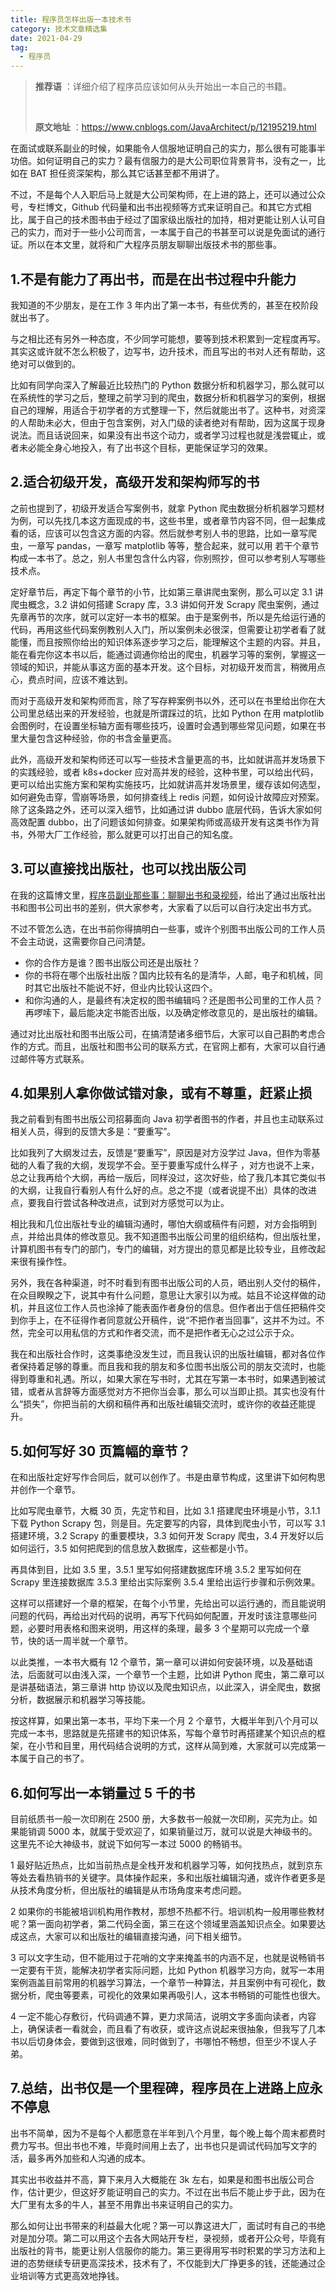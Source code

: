 ```yaml
---
title: 程序员怎样出版一本技术书 
category: 技术文章精选集
date: 2021-04-29
tag:
  - 程序员
---
```


> **推荐语** ：详细介绍了程序员应该如何从头开始出一本自己的书籍。
>
> <br/>
>
> **原文地址** ：https://www.cnblogs.com/JavaArchitect/p/12195219.html

在面试或联系副业的时候，如果能令人信服地证明自己的实力，那么很有可能事半功倍。如何证明自己的实力？最有信服力的是大公司职位背景背书，没有之一，比如在 BAT 担任资深架构，那么其它话甚至都不用讲了。

不过，不是每个人入职后马上就是大公司架构师，在上进的路上，还可以通过公众号，专栏博文，Github 代码量和出书出视频等方式来证明自己。和其它方式相比，属于自己的技术图书由于经过了国家级出版社的加持，相对更能让别人认可自己的实力，而对于一些小公司而言，一本属于自己的书甚至可以说是免面试的通行证。所以在本文里，就将和广大程序员朋友聊聊出版技术书的那些事。

## 1.不是有能力了再出书，而是在出书过程中升能力

我知道的不少朋友，是在工作 3 年内出了第一本书，有些优秀的，甚至在校阶段就出书了。

与之相比还有另外一种态度，不少同学可能想，要等到技术积累到一定程度再写。其实这或许就不怎么积极了，边写书，边升技术，而且写出的书对人还有帮助，这绝对可以做到的。

比如有同学向深入了解最近比较热门的 Python 数据分析和机器学习，那么就可以在系统性的学习之后，整理之前学习到的爬虫，数据分析和机器学习的案例，根据自己的理解，用适合于初学者的方式整理一下，然后就能出书了。这种书，对资深的人帮助未必大，但由于包含案例，对入门级的读者绝对有帮助，因为这属于现身说法。而且话说回来，如果没有出书这个动力，或者学习过程也就是浅尝辄止，或者未必能全身心地投入，有了出书这个目标，更能保证学习的效果。

## 2.适合初级开发，高级开发和架构师写的书

之前也提到了，初级开发适合写案例书，就拿 Python 爬虫数据分析机器学习题材为例，可以先找几本这方面现成的书，这些书里，或者章节内容不同，但一起集成看的话，应该可以包含这方面的内容。然后就参考别人书的思路，比如一章写爬虫，一章写 pandas，一章写 matplotlib 等等，整合起来，就可以用 若干个章节构成一本书了。总之，别人书里包含什么内容，你别照抄，但可以参考别人写哪些技术点。

定好章节后，再定下每个章节的小节，比如第三章讲爬虫案例，那么可以定 3.1 讲爬虫概念，3.2 讲如何搭建 Scrapy 库，3.3 讲如何开发 Scrapy 爬虫案例，通过先章再节的次序，就可以定好一本书的框架。由于是案例书，所以是先给运行通的代码，再用这些代码案例教别人入门，所以案例未必很深，但需要让初学者看了就能懂，而且按照你给出的知识体系逐步学习之后，能理解这个主题的内容。并且，能在看完你这本书以后，能通过调通你给出的爬虫，机器学习等的案例，掌握这一领域的知识，并能从事这方面的基本开发。这个目标，对初级开发而言，稍微用点心，费点时间，应该不难达到。

而对于高级开发和架构师而言，除了写存粹案例书以外，还可以在书里给出你在大公司里总结出来的开发经验，也就是所谓踩过的坑，比如 Python 在用 matplotlib 会图例时，在设置坐标轴方面有哪些技巧，设置时会遇到哪些常见问题，如果在书里大量包含这种经验，你的书含金量更高。

此外，高级开发和架构师还可以写一些技术含量更高的书，比如就讲高并发场景下的实践经验，或者 k8s+docker 应对高并发的经验，这种书里，可以给出代码，更可以给出实施方案和架构实施技巧，比如就讲高并发场景里，缓存该如何选型，如何避免击穿，雪崩等场景，如何排查线上 redis 问题，如何设计故障应对预案。除了这条路之外，还可以深入细节，比如通过讲 dubbo 底层代码，告诉大家如何高效配置 dubbo，出了问题该如何排查。如果架构师或高级开发有这类书作为背书，外带大厂工作经验，那么就更可以打出自己的知名度。

## 3.可以直接找出版社，也可以找出版公司

在我的这篇博文里，[程序员副业那些事：聊聊出书和录视频](https://www.cnblogs.com/JavaArchitect/p/11616906.html)，给出了通过出版社出书和图书公司出书的差别，供大家参考，大家看了以后可以自行决定出书方式。

不过不管怎么选，在出书前你得搞明白一些事，或许个别图书出版公司的工作人员不会主动说，这需要你自己问清楚。

- 你的合作方是谁？图书出版公司还是出版社？
- 你的书将在哪个出版社出版？国内比较有名的是清华，人邮，电子和机械，同时其它出版社不能说不好，但业内比较认这四个。
- 和你沟通的人，是最终有决定权的图书编辑吗？还是图书公司里的工作人员？再啰嗦下，最后能决定书能否出版，以及确定修改意见的，是出版社的编辑。

通过对比出版社和图书出版公司，在搞清楚诸多细节后，大家可以自己斟酌考虑合作的方式。而且，出版社和图书公司的联系方式，在官网上都有，大家可以自行通过邮件等方式联系。

## 4.如果别人拿你做试错对象，或有不尊重，赶紧止损

我之前看到有图书出版公司招募面向 Java 初学者图书的作者，并且也主动联系过相关人员，得到的反馈大多是：“要重写”。

比如我列了大纲发过去，反馈是“要重写”，原因是对方没学过 Java，但作为零基础的人看了我的大纲，发现学不会。至于要重写成什么样子 ，对方也说不上来，总之让我再给个大纲，再给一版后，同样没过，这次好些，给了我几本其它类似书的大纲，让我自行看别人有什么好的点。总之不提（或者说提不出）具体的改进点，要我自行尝试各种改进点，试到对方感觉可以为止。

相比我和几位出版社专业的编辑沟通时，哪怕大纲或稿件有问题，对方会指明到点，并给出具体的修改意见。我不知道图书出版公司里的组织结构，但出版社里，计算机图书有专门的部门，专门的编辑，对方提出的意见都是比较专业，且修改起来很有操作性。

另外，我在各种渠道，时不时看到有图书出版公司的人员，晒出别人交付的稿件，在众目睽睽之下，说其中有什么问题，意思让大家引以为戒。姑且不论这样做的动机，并且这位工作人员也涂掉了能表面作者身份的信息。但作者出于信任把稿件交到你手上，在不征得作者同意就公开稿件，说“不把作者当回事”，这并不为过。不然，完全可以用私信的方式和作者交流，而不是把作者无心之过公示于众。

我在和出版社合作时，这类事绝没发生过，而且我认识的出版社编辑，都对各位作者保持着足够的尊重。而且我和我的朋友和多位图书出版公司的朋友交流时，也能得到尊重和礼遇。所以，如果大家在写书时，尤其在写第一本书时，如果遇到被试错，或者从言辞等方面感觉对方不把你当会事，那么可以当即止损。其实也没有什么“损失”，你把当前的大纲和稿件再和出版社编辑交流时，或许你的收益还能提升。

## 5.如何写好 30 页篇幅的章节？

在和出版社定好写作合同后，就可以创作了。书是由章节构成，这里讲下如何构思并创作一个章节。

比如写爬虫章节，大概 30 页，先定节和目，比如 3.1 搭建爬虫环境是小节，3.1.1 下载 Python Scrapy 包，则是目。先定要写的内容，具体到爬虫小节，可以写 3.1 搭建环境，3.2 Scrapy 的重要模块，3.3 如何开发 Scrapy 爬虫，3.4 开发好以后如何运行，3.5 如何把爬到的信息放入数据库，这些都是小节。

再具体到目，比如 3.5 里，3.5.1 里写如何搭建数据库环境 3.5.2 里写如何在 Scrapy 里连接数据库 3.5.3 里给出实际案例 3.5.4 里给出运行步骤和示例效果。

这样可以搭建好一个章的框架，在每个小节里，先给出可以运行通的，而且能说明问题的代码，再给出对代码的说明，再写下代码如何配置，开发时该注意哪些问题，必要时用表格和图来说明，用这样的条理，最多 3 个星期可以完成一个章节，快的话一周半就一个章节。

以此类推，一本书大概有 12 个章节，第一章可以讲如何安装环境，以及基础语法，后面就可以由浅入深，一个章节一个主题，比如讲 Python 爬虫，第二章可以是讲基础语法，第三章讲 http 协议以及爬虫知识点，以此深入，讲全爬虫，数据分析，数据展示和机器学习等技能。

按这样算，如果出第一本书，平均下来一个月 2 个章节，大概半年到八个月可以完成一本书，思路就是先搭建书的知识体系，写每个章节时再搭建某个知识点的框架，在小节和目里，用代码结合说明的方式，这样从简到难，大家就可以完成第一本属于自己的书了。

## 6.如何写出一本销量过 5 千的书

目前纸质书一般一次印刷在 2500 册，大多数书一般就一次印刷，买完为止。如果能销调 5000 本，就属于受欢迎了，如果销量过万，就可以说是大神级书的。这里先不论大神级书，就说下如何写一本过 5000 的畅销书。

1 最好贴近热点，比如当前热点是全栈开发和机器学习等，如何找热点，就到京东等处去看热销书的关键字。具体操作起来，多和出版社编辑沟通，或许作者更多是从技术角度分析，但出版社的编辑是从市场角度来考虑问题。

2 如果你的书能被培训机构用作教材，那想不热都不行。培训机构一般用哪些教材呢？第一面向初学者，第二代码全面，第三在这个领域里涵盖知识点全。如果要达成这点，大家可以和出版社的编辑直接沟通，问下相关细节。

3 可以文字生动，但不能用过于花哨的文字来掩盖书的内涵不足，也就是说畅销书一定要有干货，能解决初学者实际问题，比如 Python 机器学习方向，就写一本用案例涵盖目前常用的机器学习算法，一个章节一种算法，并且案例中有可视化，数据分析，爬虫等要素，可视化的效果如果再吸引人，这本书畅销的可能性也很大。

4 一定不能心存敷衍，代码调通不算，更力求简洁，说明文字多面向读者，内容上，确保读者一看就会，而且看了有收获，或许这点说起来很抽象，但我写了几本书以后切身体会，要做到这很难，同时做到了，书哪怕不畅想，但至少不误人子弟。

## 7.总结，出书仅是一个里程碑，程序员在上进路上应永不停息

出书不简单，因为不是每个人都愿意在半年到八个月里，每个晚上每个周末都费时费力写书。但出书也不难，毕竟时间用上去了，出书也只是调试代码加写文字的活，最多再外加些和人沟通的成本。

其实出书收益并不高，算下来月入大概能在 3k 左右，如果是和图书出版公司合作，估计更少，但这好歹能证明自己的实力。不过在出书后不能止步于此，因为在大厂里有太多的牛人，甚至不用靠出书来证明自己的实力。

那么如何让出书带来的利益最大化呢？第一可以靠这进大厂，面试时有自己的书绝对是加分项。第二可以用这个去各大网站开专栏，录视频，或者开公众号，毕竟有出版社的背书，能更让别人信服你的能力。第三更得用写书时积累的学习方法和上进的态势继续专研更高深技术，技术有了，不仅能到大厂挣更多的钱，还能通过企业培训等方式更高效地挣钱。
